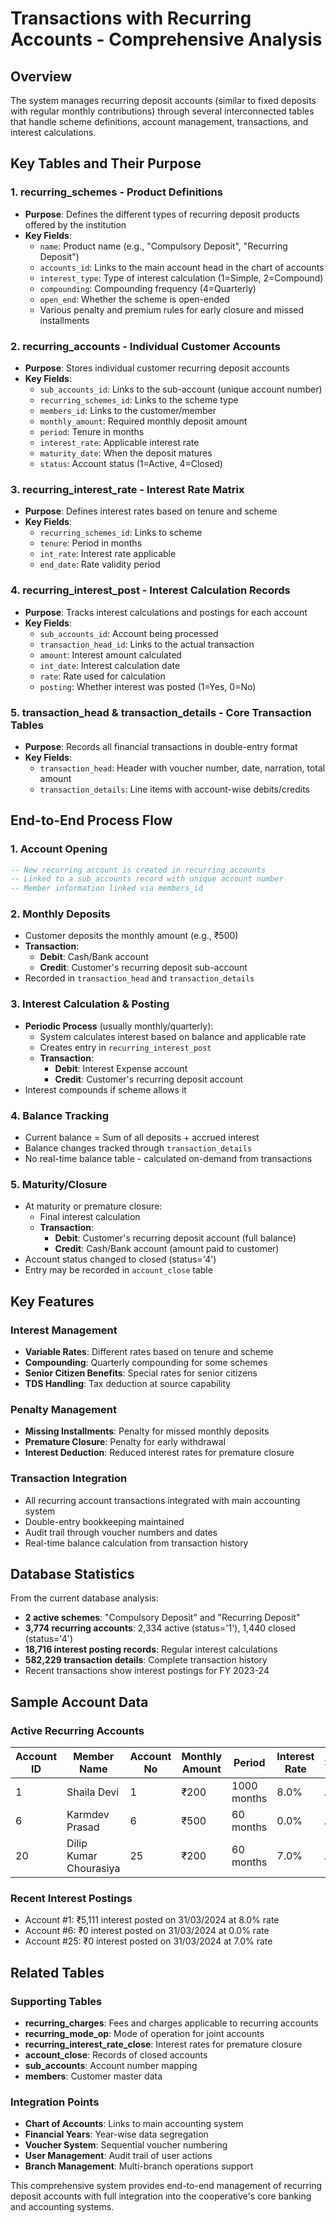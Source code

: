 # Transactions with Recurring Accounts - Comprehensive Analysis

## Overview
The system manages recurring deposit accounts (similar to fixed deposits with regular monthly contributions) through several interconnected tables that handle scheme definitions, account management, transactions, and interest calculations.

## Key Tables and Their Purpose

### 1. **recurring_schemes** - Product Definitions
- **Purpose**: Defines the different types of recurring deposit products offered by the institution
- **Key Fields**:
  - `name`: Product name (e.g., "Compulsory Deposit", "Recurring Deposit")
  - `accounts_id`: Links to the main account head in the chart of accounts
  - `interest_type`: Type of interest calculation (1=Simple, 2=Compound)
  - `compounding`: Compounding frequency (4=Quarterly)
  - `open_end`: Whether the scheme is open-ended
  - Various penalty and premium rules for early closure and missed installments

### 2. **recurring_accounts** - Individual Customer Accounts
- **Purpose**: Stores individual customer recurring deposit accounts
- **Key Fields**:
  - `sub_accounts_id`: Links to the sub-account (unique account number)
  - `recurring_schemes_id`: Links to the scheme type
  - `members_id`: Links to the customer/member
  - `monthly_amount`: Required monthly deposit amount
  - `period`: Tenure in months
  - `interest_rate`: Applicable interest rate
  - `maturity_date`: When the deposit matures
  - `status`: Account status (1=Active, 4=Closed)

### 3. **recurring_interest_rate** - Interest Rate Matrix
- **Purpose**: Defines interest rates based on tenure and scheme
- **Key Fields**:
  - `recurring_schemes_id`: Links to scheme
  - `tenure`: Period in months
  - `int_rate`: Interest rate applicable
  - `end_date`: Rate validity period

### 4. **recurring_interest_post** - Interest Calculation Records
- **Purpose**: Tracks interest calculations and postings for each account
- **Key Fields**:
  - `sub_accounts_id`: Account being processed
  - `transaction_head_id`: Links to the actual transaction
  - `amount`: Interest amount calculated
  - `int_date`: Interest calculation date
  - `rate`: Rate used for calculation
  - `posting`: Whether interest was posted (1=Yes, 0=No)

### 5. **transaction_head** & **transaction_details** - Core Transaction Tables
- **Purpose**: Records all financial transactions in double-entry format
- **Key Fields**:
  - `transaction_head`: Header with voucher number, date, narration, total amount
  - `transaction_details`: Line items with account-wise debits/credits

## End-to-End Process Flow

### 1. **Account Opening**
```sql
-- New recurring account is created in recurring_accounts
-- Linked to a sub_accounts record with unique account number
-- Member information linked via members_id
```

### 2. **Monthly Deposits**
- Customer deposits the monthly amount (e.g., ₹500)
- **Transaction**: 
  - **Debit**: Cash/Bank account
  - **Credit**: Customer's recurring deposit sub-account
- Recorded in `transaction_head` and `transaction_details`

### 3. **Interest Calculation & Posting**
- **Periodic Process** (usually monthly/quarterly):
  - System calculates interest based on balance and applicable rate
  - Creates entry in `recurring_interest_post`
  - **Transaction**:
    - **Debit**: Interest Expense account
    - **Credit**: Customer's recurring deposit account
- Interest compounds if scheme allows it

### 4. **Balance Tracking**
- Current balance = Sum of all deposits + accrued interest
- Balance changes tracked through `transaction_details`
- No real-time balance table - calculated on-demand from transactions

### 5. **Maturity/Closure**
- At maturity or premature closure:
  - Final interest calculation
  - **Transaction**:
    - **Debit**: Customer's recurring deposit account (full balance)
    - **Credit**: Cash/Bank account (amount paid to customer)
- Account status changed to closed (status='4')
- Entry may be recorded in `account_close` table

## Key Features

### **Interest Management**
- **Variable Rates**: Different rates based on tenure and scheme
- **Compounding**: Quarterly compounding for some schemes
- **Senior Citizen Benefits**: Special rates for senior citizens
- **TDS Handling**: Tax deduction at source capability

### **Penalty Management**
- **Missing Installments**: Penalty for missed monthly deposits
- **Premature Closure**: Penalty for early withdrawal
- **Interest Deduction**: Reduced interest rates for premature closure

### **Transaction Integration**
- All recurring account transactions integrated with main accounting system
- Double-entry bookkeeping maintained
- Audit trail through voucher numbers and dates
- Real-time balance calculation from transaction history

## Database Statistics

From the current database analysis:
- **2 active schemes**: "Compulsory Deposit" and "Recurring Deposit" 
- **3,774 recurring accounts**: 2,334 active (status='1'), 1,440 closed (status='4')
- **18,716 interest posting records**: Regular interest calculations
- **582,229 transaction details**: Complete transaction history
- Recent transactions show interest postings for FY 2023-24

## Sample Account Data

### Active Recurring Accounts
| Account ID | Member Name | Account No | Monthly Amount | Period | Interest Rate | Status |
|------------|-------------|------------|----------------|---------|---------------|---------|
| 1 | Shaila Devi | 1 | ₹200 | 1000 months | 8.0% | Active |
| 6 | Karmdev Prasad | 6 | ₹500 | 60 months | 0.0% | Active |
| 20 | Dilip Kumar Chourasiya | 25 | ₹200 | 60 months | 7.0% | Active |

### Recent Interest Postings
- Account #1: ₹5,111 interest posted on 31/03/2024 at 8.0% rate
- Account #6: ₹0 interest posted on 31/03/2024 at 0.0% rate
- Account #25: ₹0 interest posted on 31/03/2024 at 7.0% rate

## Related Tables

### Supporting Tables
- **recurring_charges**: Fees and charges applicable to recurring accounts
- **recurring_mode_op**: Mode of operation for joint accounts
- **recurring_interest_rate_close**: Interest rates for premature closure
- **account_close**: Records of closed accounts
- **sub_accounts**: Account number mapping
- **members**: Customer master data

### Integration Points
- **Chart of Accounts**: Links to main accounting system
- **Financial Years**: Year-wise data segregation
- **Voucher System**: Sequential voucher numbering
- **User Management**: Audit trail of user actions
- **Branch Management**: Multi-branch operations support

This comprehensive system provides end-to-end management of recurring deposit accounts with full integration into the cooperative's core banking and accounting systems.
